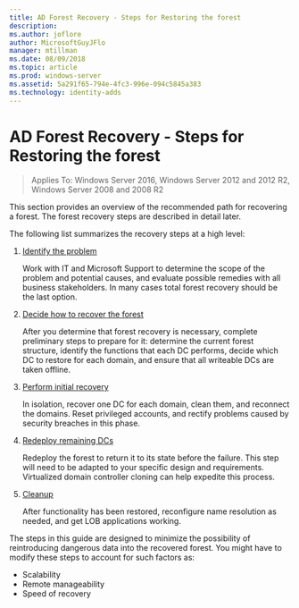 ```yaml
---
title: AD Forest Recovery - Steps for Restoring the forest 
description:
ms.author: joflore
author: MicrosoftGuyJFlo
manager: mtillman
ms.date: 08/09/2018
ms.topic: article
ms.prod: windows-server
ms.assetid: 5a291f65-794e-4fc3-996e-094c5845a383
ms.technology: identity-adds
---
```

# AD Forest Recovery - Steps for Restoring the forest

>Applies To: Windows Server 2016, Windows Server 2012 and 2012 R2, Windows Server 2008 and 2008 R2

This section provides an overview of the recommended path for recovering a forest. The forest recovery steps are described in detail later.  
  
The following list summarizes the recovery steps at a high level:  
  
1. [Identify the problem](AD-Forest-Recovery-Identify-the-Problem.md)  

   Work with IT and Microsoft Support to determine the scope of the problem and potential causes, and evaluate possible remedies with all business stakeholders. In many cases total forest recovery should be the last option.  
  
2. [Decide how to recover the forest](AD-Forest-Recovery-Determine-how-to-Recover.md)  

   After you determine that forest recovery is necessary, complete preliminary steps to prepare for it: determine the current forest structure, identify the functions that each DC performs, decide which DC to restore for each domain, and ensure that all writeable DCs are taken offline.  

3. [Perform initial recovery](AD-Forest-Recovery-Perform-initial-recovery.md)  

   In isolation, recover one DC for each domain, clean them, and reconnect the domains. Reset privileged accounts, and rectify problems caused by security breaches in this phase.  
  
4. [Redeploy remaining DCs](AD-Forest-Recovery-Restore-Additional-DCs.md)  

   Redeploy the forest to return it to its state before the failure. This step will need to be adapted to your specific design and requirements. Virtualized domain controller cloning can help expedite this process.  

5. [Cleanup](AD-Forest-Recovery-Cleanup.md)  

   After functionality has been restored, reconfigure name resolution as needed, and get LOB applications working.  

The steps in this guide are designed to minimize the possibility of reintroducing dangerous data into the recovered forest. You might have to modify these steps to account for such factors as:  
  
- Scalability  
- Remote manageability  
- Speed of recovery  
